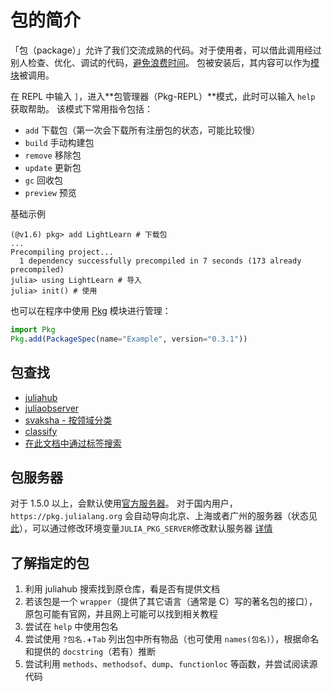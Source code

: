 # 包的简介
「包（package）」允许了我们交流成熟的代码。对于使用者，可以借此调用经过别人检查、优化、调试的代码，[避免浪费时间](https://www.zhihu.com/question/407370305)。
包被安装后，其内容可以作为[模块](../../advanced/module.md)被调用。

在 REPL 中输入 `]`，进入**包管理器（Pkg-REPL）**模式，此时可以输入 `help` 获取帮助。
该模式下常用指令包括：
* `add` 下载包（第一次会下载所有注册包的状态，可能比较慢）
* `build` 手动构建包
* `remove` 移除包
* `update` 更新包
* `gc` 回收包
* `preview` 预览

基础示例
```julia-repl
(@v1.6) pkg> add LightLearn # 下载包
...
Precompiling project...
  1 dependency successfully precompiled in 7 seconds (173 already precompiled)
julia> using LightLearn # 导入
julia> init() # 使用
```

也可以在程序中使用 [Pkg](../../packages/pkg.md) 模块进行管理：
```jl
import Pkg
Pkg.add(PackageSpec(name="Example", version="0.3.1"))
```

## 包查找
* [juliahub](https://juliahub.com/lp/)
* [juliaobserver](https://juliaobserver.com/packages)
* [svaksha - 按领域分类](https://svaksha.github.io/Julia.jl/)
* [classify](classify.md)
* [在此文档中通过标签搜索](search.md)

## 包服务器
对于 1.5.0 以上，会默认使用[官方服务器](https://pkg.julialang.org)。
对于国内用户，`https://pkg.julialang.org` 会自动导向北京、上海或者广州的服务器（状态见[此](https://status.julialang.org/)），可以通过修改环境变量`JULIA_PKG_SERVER`修改默认服务器 [详情](https://discourse.juliacn.com/t/topic/2969)

## 了解指定的包
1. 利用 juliahub 搜索找到原仓库，看是否有提供文档
2. 若该包是一个 `wrapper`（提供了其它语言（通常是 C）写的著名包的接口），原包可能有官网，并且网上可能可以找到相关教程
3. 尝试在 `help` 中使用包名
4. 尝试使用 `?包名.`+`Tab` 列出包中所有物品（也可使用 `names(包名)`），根据命名和提供的 `docstring`（若有）推断
5. 尝试利用 `methods`、`methodsof`、`dump`、`functionloc` 等函数，并尝试阅读源代码

[^1]: https://pkgdocs.julialang.org/v1/
[^2]: https://discourse.juliacn.com/t/topic/2969
